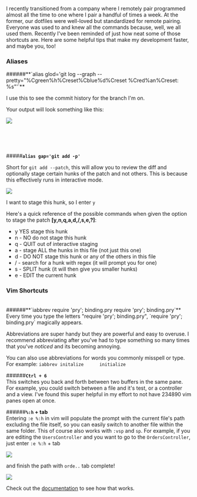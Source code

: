 I recently transitioned from a company where I remotely pair programmed almost all the time to one where I pair a handful of times a week. At the former, our dotfiles were well-loved but standardized for remote pairing. Everyone was used to and knew all the commands because, well, we all used them. Recently I've been reminded of just how neat some of those shortcuts are. Here are some helpful tips that make my development faster, and maybe you, too!

### Aliases
</n>
######**`alias glod='git log --graph --pretty="%Cgreen%h%Creset%Cblue%d%Creset %Cred%an%Creset: %s"'`**

I use this to see the commit history for the branch I'm on. 

Your output will look something like this:

![](/content/images/2016/03/Screen-Shot-2016-03-15-at-8-15-59-PM.png)



</br>
</br>
</br>


#####**`alias gap='git add -p'`**
</n>

Short for `git add --patch`, this will allow you to review the diff and optionally stage certain hunks of the patch and not others. This is because this effectively runs in interactive mode.

![](/content/images/2016/03/Screen-Shot-2016-03-03-at-11-44-49-PM.png)

I want to stage this  hunk, so I enter `y`

Here's a quick reference of the possible commands when given the option to stage the patch **[y,n,q,a,d,/,s,e,?]**:

* y YES stage this hunk
* n - NO do not stage this hunk
* q - QUIT out of interactive staging
* a - stage ALL the hunks in this file (not just this one)
* d - DO NOT stage this hunk or any of the others in this file
* / - search for a hunk with regex (it will prompt you for one)
* s - SPLIT hunk (it will then give you smaller hunks)
* e - EDIT the current hunk

### Vim Shortcuts
</br>
######**`iabbrev require 'pry'; binding.pry      require 'pry'; binding.pry`**
</br>
Every time you type the letters "require 'pry'; binding.pry", `require 'pry'; binding.pry` magically appears.

Abbreviations are super handy but they are powerful and easy to overuse. I recommend abbreviating after you've had to type something so many times that you've *noticed* and its becoming annoying.

You can also use abbreviations for words you commonly misspell or type. For example: `iabbrev initalize      initialize`

######**`Ctrl + 6`**
</br>
This switches you back and forth between two buffers in the same pane. For example, you could switch between a file and it's test, or a controller and a view. I've found this super helpful in my effort to not have 234890 vim panes open at once.
</br>

######**`%:h` + tab**
</br>
Entering `:e %:h` in vim will populate the prompt with the current file's path excluding the file itself, so you can easily switch to another file within the same folder. This of course also works with `:vsp` and `sp`. For example, if you are editing the `UsersController` and you want to go to the `OrdersController`, just enter `:e %:h` + tab

![](/content/images/2016/03/Screen-Shot-2016-03-15-at-8-09-36-PM.png)

and finish the path with `orde..` tab complete!

![](/content/images/2016/03/Screen-Shot-2016-03-15-at-8-10-41-PM.png)

Check out the [documentation](http://vimdoc.sourceforge.net/htmldoc/cmdline.html#filename-modifiers) to see how that works.
